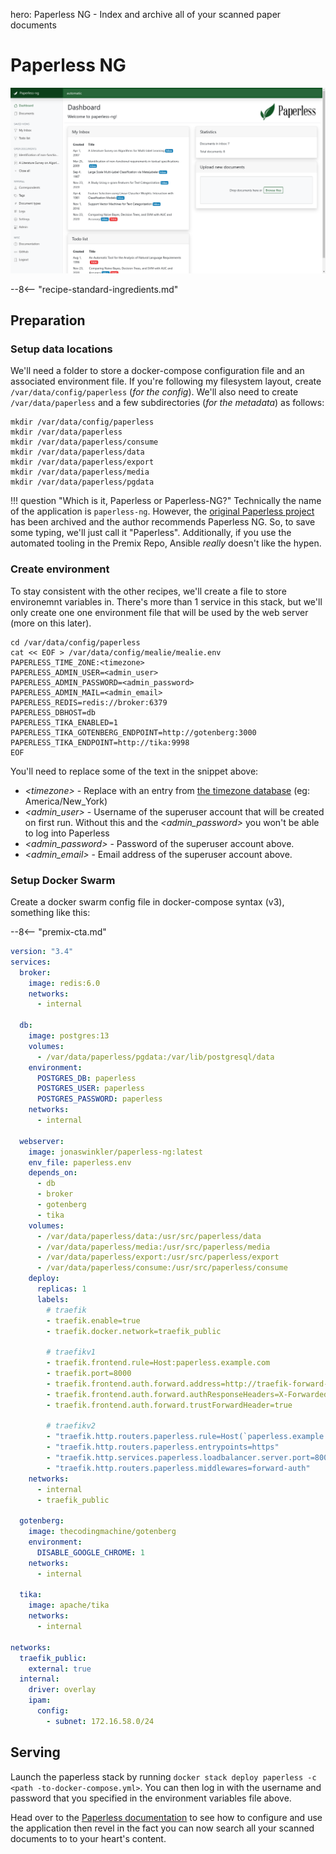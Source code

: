 hero: Paperless NG - Index and archive all of your scanned paper documents

# Paperless NG

![Paperless Screenshot](../images/paperless-screenshot.png)


--8<-- "recipe-standard-ingredients.md"

## Preparation

### Setup data locations

We'll need a folder to store a docker-compose configuration file and an associated environment file. If you're following my filesystem layout, create `/var/data/config/paperless` (*for the config*). We'll also need to create `/var/data/paperless` and a few subdirectories (*for the metadata*) as follows:

```
mkdir /var/data/config/paperless
mkdir /var/data/paperless
mkdir /var/data/paperless/consume
mkdir /var/data/paperless/data
mkdir /var/data/paperless/export
mkdir /var/data/paperless/media
mkdir /var/data/paperless/pgdata
```

!!! question "Which is it, Paperless or Paperless-NG?"
    Technically the name of the application is `paperless-ng`. However, the [original     Paperless project](https://github.com/the-paperless-project/paperless) has been archived and the author recommends Paperless NG. So, to save some typing, we'll just   call it "Paperless". Additionally, if you use the automated tooling in the Premix Repo, Ansible *really* doesn't like the hypen. 

### Create environment

To stay consistent with the other recipes, we'll create a file to store environemnt variables in. There's more than 1 service in this stack, but we'll only create one one environment file that will be used by the web server (more on this later).

```
cd /var/data/config/paperless
cat << EOF > /var/data/config/mealie/mealie.env
PAPERLESS_TIME_ZONE:<timezone>
PAPERLESS_ADMIN_USER=<admin_user>
PAPERLESS_ADMIN_PASSWORD=<admin_password>
PAPERLESS_ADMIN_MAIL=<admin_email>
PAPERLESS_REDIS=redis://broker:6379
PAPERLESS_DBHOST=db
PAPERLESS_TIKA_ENABLED=1
PAPERLESS_TIKA_GOTENBERG_ENDPOINT=http://gotenberg:3000
PAPERLESS_TIKA_ENDPOINT=http://tika:9998
EOF
```
You'll need to replace some of the text in the snippet above:
* *\<timezone\>* - Replace with an entry from [the timezone database](https://en.wikipedia.org/wiki/List_of_tz_database_time_zones) (eg: America/New_York)
* *\<admin_user\>* - Username of the superuser account that will be created on first run. Without this and the *\<admin_password\>* you won't be able to log into Paperless
* *\<admin_password\>* - Password of the superuser account above.
* *\<admin_email\>* - Email address of the superuser account above.

### Setup Docker Swarm

Create a docker swarm config file in docker-compose syntax (v3), something like this:

--8<-- "premix-cta.md"

```yaml
version: "3.4"
services:
  broker:
    image: redis:6.0
    networks:
      - internal

  db:
    image: postgres:13
    volumes:
      - /var/data/paperless/pgdata:/var/lib/postgresql/data
    environment:
      POSTGRES_DB: paperless
      POSTGRES_USER: paperless
      POSTGRES_PASSWORD: paperless
    networks:
      - internal

  webserver:
    image: jonaswinkler/paperless-ng:latest
    env_file: paperless.env
    depends_on:
      - db
      - broker
      - gotenberg
      - tika
    volumes:
      - /var/data/paperless/data:/usr/src/paperless/data
      - /var/data/paperless/media:/usr/src/paperless/media
      - /var/data/paperless/export:/usr/src/paperless/export
      - /var/data/paperless/consume:/usr/src/paperless/consume
    deploy:
      replicas: 1
      labels:
        # traefik
        - traefik.enable=true
        - traefik.docker.network=traefik_public

        # traefikv1
        - traefik.frontend.rule=Host:paperless.example.com
        - traefik.port=8000    
        - traefik.frontend.auth.forward.address=http://traefik-forward-auth:4181
        - traefik.frontend.auth.forward.authResponseHeaders=X-Forwarded-User
        - traefik.frontend.auth.forward.trustForwardHeader=true        

        # traefikv2
        - "traefik.http.routers.paperless.rule=Host(`paperless.example.com`)"
        - "traefik.http.routers.paperless.entrypoints=https"
        - "traefik.http.services.paperless.loadbalancer.server.port=8000"
        - "traefik.http.routers.paperless.middlewares=forward-auth"
    networks:
      - internal
      - traefik_public

  gotenberg:
    image: thecodingmachine/gotenberg
    environment:
      DISABLE_GOOGLE_CHROME: 1
    networks:
      - internal

  tika:
    image: apache/tika
    networks:
      - internal

networks:
  traefik_public:
    external: true
  internal:
    driver: overlay
    ipam:
      config:
        - subnet: 172.16.58.0/24 

```
## Serving

Launch the paperless stack by running ```docker stack deploy paperless -c <path -to-docker-compose.yml>```. You can then log in with the username and password that you specified in the environment variables file above.

Head over to the [Paperless documentation](https://paperless-ng.readthedocs.io/en/latest) to see how to configure and use the application then revel in the fact you can now search all your scanned documents to to your heart's content.